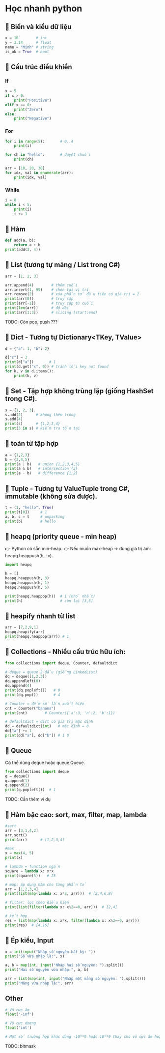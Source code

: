 # Học nhanh python


## 🔹 Biến và kiểu dữ liệu
```python
x = 10        # int
y = 3.14      # float
name = "Minh" # string
is_ok = True  # bool
```

## 🔹 Cấu trúc điều khiển
### If
```python
x = 5
if x > 0:
    print("Positive")
elif x == 0:
    print("Zero")
else:
    print("Negative")
```

### For
```python
for i in range(5):       # 0..4
    print(i)

for ch in "hello":       # duyệt chuỗi
    print(ch)

arr = [10, 20, 30]
for idx, val in enumerate(arr):
    print(idx, val)
```

### While
```python
i = 0
while i < 5:
    print(i)
    i += 1
```

## 🔹 Hàm
```python
def add(a, b):
    return a + b
print(add(3, 4))
```

## 🔹 List (tương tự mảng / List<T> trong C#)
```python
arr = [1, 2, 3]

arr.append(4)        # thêm cuối
arr.insert(1, 99)    # chèn tại vị trí
arr.remove(2)        # xóa phần tử đầu tiên có giá trị = 2
print(arr[0])        # truy cập
print(arr[-1])       # truy cập từ cuối
print(len(arr))      # độ dài
print(arr[1:3])      # slicing [start:end)
```

TODO: Còn pop, push ???

## 🔹 Dict - Tương tự Dictionary<TKey, TValue>
```python
d = {"a": 1, "b": 2}

d["c"] = 3
print(d["a"])       # 1
print(d.get("x", 0)) # tránh lỗi key not found
for k, v in d.items():
    print(k, v)
```

## 🔹 Set - Tập hợp không trùng lặp (giống HashSet<T> trong C#).
```python
s = {1, 2, 3}
s.add(2)      # không thêm trùng
s.add(4)
print(s)      # {1,2,3,4}
print(3 in s) # kiểm tra tồn tại
```

## 🔹 toán tử tập hợp
```python
a = {1,2,3}
b = {3,4,5}
print(a | b)   # union {1,2,3,4,5}
print(a & b)   # intersection {3}
print(a - b)   # difference {1,2}
```

## 🔹 Tuple - Tương tự ValueTuple trong C#, immutable (không sửa được).
```python
t = (1, "hello", True)
print(t[0])     # 1
a, b, c = t     # unpacking
print(b)        # hello
```


## 🔹 heapq (priority queue - min heap)
👉 Python có sẵn min-heap.
👉 Nếu muốn max-heap → dùng giá trị âm: heapq.heappush(h, -x).
```python
import heapq

h = []
heapq.heappush(h, 3)
heapq.heappush(h, 1)
heapq.heappush(h, 5)

print(heapq.heappop(h))  # 1 (nhỏ nhất)
print(h)                 # còn lại [3,5]
```

## 🔹 heapify nhanh từ list
```python
arr = [7,2,9,1]
heapq.heapify(arr)
print(heapq.heappop(arr)) # 1
```

## 🔹 Collections - Nhiều cấu trúc hữu ích:
```python
from collections import deque, Counter, defaultdict

# deque = queue 2 đầu (giống LinkedList)
dq = deque([1,2,3])
dq.appendleft(0)
dq.append(4)
print(dq.popleft())   # 0
print(dq.pop())       # 4

# Counter = đếm số lần xuất hiện
cnt = Counter("banana")
print(cnt)        # Counter({'a':3, 'n':2, 'b':1})

# defaultdict = dict có giá trị mặc định
dd = defaultdict(int)   # mặc định = 0
dd["a"] += 1
print(dd["a"], dd["b"]) # 1 0
```

## 🔹 Queue
Có thể dùng deque hoặc queue.Queue.
```python
from collections import deque
q = deque()
q.append(1)
q.append(2)
print(q.popleft())  # 1
```

TODO: Cần thêm ví dụ

## 🔹 Hàm bậc cao: sort, max, filter, map, lambda

```python
#sort
arr = [3,1,4,2]
arr.sort()
print(arr)      # [1,2,3,4]

#max
x = max(4, 5)
print(x)

# lambda = function ngắn
square = lambda x: x*x
print(square(5))   # 25

# map: áp dụng hàm cho từng phần tử
arr = [1,2,3,4]
print(list(map(lambda x: x*2, arr)))  # [2,4,6,8]

# filter: lọc theo điều kiện
print(list(filter(lambda x: x%2==0, arr)))  # [2,4]

# kết hợp
res = list(map(lambda x: x*x, filter(lambda x: x%2==0, arr)))
print(res)  # [4,16]
```

## 🔹 Ép kiểu, Input
```python
x = int(input("Nhập số nguyên bất kỳ: "))
print("Số vừa nhập là:", x)

a, b = map(int, input("Nhập hai số nguyên: ").split())
print("Hai số nguyên vừa nhập:", a, b)

arr = list(map(int, input("Nhập một mảng số nguyên: ").split()))
print("Mảng vừa nhập là:", arr)
```

## Other
```python
# Vô cực âm
float('-inf')

# Vô cực dương
float('int')

# Một số trường hợp khác dùng -10**9 hoặc 10**9 thay cho vô cực âm hoặc vô cực dương
```

TODO: bitmask